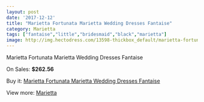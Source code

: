 ```yaml
---
layout: post
date: '2017-12-12'
title: "Marietta Fortunata Marietta Wedding Dresses Fantaise"
category: Marietta
tags: ["fantaise","little","bridesmaid","black","marietta"]
image: http://img.hectodress.com/13598-thickbox_default/marietta-fortunata-marietta-wedding-dresses-fantaise.jpg
---
```

Marietta Fortunata Marietta Wedding Dresses Fantaise

On Sales: **$262.56**
<a href="https://www.hectodress.com/marietta/6586-marietta-fortunata-marietta-wedding-dresses-fantaise.html"><amp-img layout="responsive" width="600" height="600" src="//img.hectodress.com/13598-thickbox_default/marietta-fortunata-marietta-wedding-dresses-fantaise.jpg" alt="Marietta Fortunata Marietta Wedding Dresses Fantaise 0" /></a>

Buy it: [Marietta Fortunata Marietta Wedding Dresses Fantaise](https://www.hectodress.com/marietta/6586-marietta-fortunata-marietta-wedding-dresses-fantaise.html "Marietta Fortunata Marietta Wedding Dresses Fantaise")

View more: [Marietta](https://www.hectodress.com/112-marietta "Marietta")